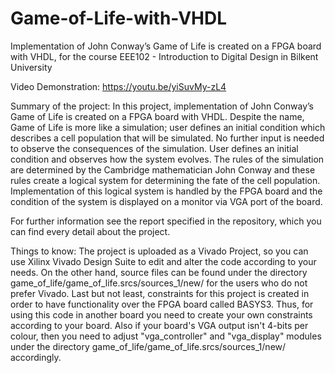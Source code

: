 # Game-of-Life-with-VHDL
Implementation of John Conway’s Game of Life is created on a FPGA board with VHDL, for the course EEE102 - Introduction to Digital Design in Bilkent University 

Video Demonstration: https://youtu.be/yiSuvMy-zL4

Summary of the project:
In this project, implementation of John Conway’s Game of Life is created on a FPGA board with VHDL. Despite the name, Game of Life is more like a simulation; user defines an initial condition which describes a cell population that will be simulated. No further input is needed to observe the consequences of the simulation. User defines an initial condition and observes how the system evolves. The rules of the simulation are determined by the Cambridge mathematician John Conway and these rules create a logical system for determining the fate of the cell population. Implementation of this logical system is handled by the FPGA board and the condition of the system is displayed on a monitor via VGA port of the board.

For further information see the report specified in the repository, which you can find every detail about the project.

Things to know:
The project is uploaded as a Vivado Project, so you can use Xilinx Vivado Design Suite to edit and alter the code according to your needs. On the other hand, source files can be found under the directory game_of_life/game_of_life.srcs/sources_1/new/ for the users who do not prefer Vivado. Last but not least, constraints for this project is created in order to have functionality over the FPGA board called BASYS3. Thus, for using this code in another board you need to create your own constraints according to your board. Also if your board's VGA output isn't 4-bits per colour, then you need to adjust "vga_controller" and "vga_display" modules under the directory game_of_life/game_of_life.srcs/sources_1/new/ accordingly.

